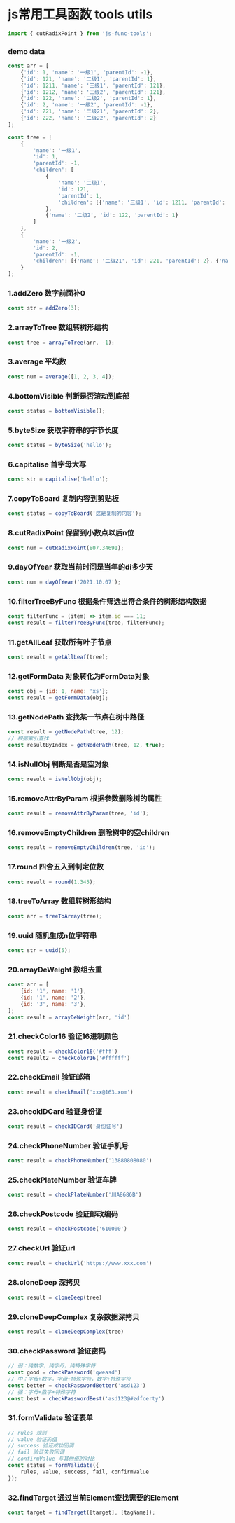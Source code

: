 # js常用工具函数 tools utils

```js
import { cutRadixPoint } from 'js-func-tools';
```

### demo data
```js
const arr = [
    {'id': 1, 'name': '一级1', 'parentId': -1},
    {'id': 121, 'name': '二级1', 'parentId': 1},
    {'id': 1211, 'name': '三级1', 'parentId': 121},
    {'id': 1212, 'name': '三级2', 'parentId': 121},
    {'id': 122, 'name': '二级2', 'parentId': 1},
    {'id': 2, 'name': '一级2', 'parentId': -1},
    {'id': 221, 'name': '二级21', 'parentId': 2},
    {'id': 222, 'name': '二级22', 'parentId': 2}
];

const tree = [
    {
        'name': '一级1',
        'id': 1,
        'parentId': -1,
        'children': [
            {
                'name': '二级1',
                'id': 121,
                'parentId': 1,
                'children': [{'name': '三级1', 'id': 1211, 'parentId': 121}, {'name': '三级2', 'id': 1212, 'parentId': 121}]
            },
            {'name': '二级2', 'id': 122, 'parentId': 1}
        ]
    },
    {
        'name': '一级2',
        'id': 2,
        'parentId': -1,
        'children': [{'name': '二级21', 'id': 221, 'parentId': 2}, {'name': '二级22', 'id': 222, 'parentId': 2}]
    }
];
```

### 1.addZero 数字前面补0
```js
const str = addZero(3);
```

### 2.arrayToTree 数组转树形结构
```js
const tree = arrayToTree(arr, -1);
```

### 3.average 平均数
```js
const num = average([1, 2, 3, 4]);
```

### 4.bottomVisible 判断是否滚动到底部
```js
const status = bottomVisible();
```

### 5.byteSize 获取字符串的字节长度
```js
const status = byteSize('hello');
```

### 6.capitalise 首字母大写
```js
const str = capitalise('hello');
```

### 7.copyToBoard 复制内容到剪贴板
```js
const status = copyToBoard('这是复制的内容');
```

### 8.cutRadixPoint 保留到小数点以后n位
```js
const num = cutRadixPoint(807.34691);
```

### 9.dayOfYear 获取当前时间是当年的di多少天
```js
const num = dayOfYear('2021.10.07');
```

### 10.filterTreeByFunc 根据条件筛选出符合条件的树形结构数据
```js
const filterFunc = (item) => item.id === 11;
const result = filterTreeByFunc(tree, filterFunc);
```

### 11.getAllLeaf 获取所有叶子节点
```js
const result = getAllLeaf(tree);
```

### 12.getFormData 对象转化为FormData对象
```js
const obj = {id: 1, name: 'xs'};
const result = getFormData(obj);
```

### 13.getNodePath 查找某一节点在树中路径
```js
const result = getNodePath(tree, 12);
// 根据索引查找
const resultByIndex = getNodePath(tree, 12, true);
```

### 14.isNullObj 判断是否是空对象
```js
const result = isNullObj(obj);
```

### 15.removeAttrByParam 根据参数删除树的属性
```js
const result = removeAttrByParam(tree, 'id');
```

### 16.removeEmptyChildren 删除树中的空children
```js
const result = removeEmptyChildren(tree, 'id');
```

### 17.round 四舍五入到制定位数
```js
const result = round(1.345);
```

### 18.treeToArray 数组转树形结构
```js
const arr = treeToArray(tree);
```

### 19.uuid 随机生成n位字符串
```js
const str = uuid(5);
```

### 20.arrayDeWeight 数组去重
```js
const arr = [
    {id: '1', name: '1'},
    {id: '1', name: '2'},
    {id: '3', name: '3'},
];
const result = arrayDeWeight(arr, 'id')
```

### 21.checkColor16 验证16进制颜色
```js
const result = checkColor16('#fff')
const result2 = checkColor16('#ffffff')
```

### 22.checkEmail 验证邮箱
```js
const result = checkEmail('xxx@163.xom')
```

### 23.checkIDCard 验证身份证
```js
const result = checkIDCard('身份证号')
```

### 24.checkPhoneNumber 验证手机号
```js
const result = checkPhoneNumber('13880808080')
```

### 25.checkPlateNumber 验证车牌
```js
const result = checkPlateNumber('川A8686B')
```

### 26.checkPostcode 验证邮政编码
```js
const result = checkPostcode('610000')
```

### 27.checkUrl 验证url
```js
const result = checkUrl('https://www.xxx.com')
```

### 28.cloneDeep 深拷贝
```js
const result = cloneDeep(tree)
```

### 29.cloneDeepComplex 复杂数据深拷贝
```js
const result = cloneDeepComplex(tree)
```

### 30.checkPassword 验证密码
```js
// 弱：纯数字，纯字母，纯特殊字符
const good = checkPassword('qweasd')
// 中：字母+数字，字母+特殊字符，数字+特殊字符
const better = checkPasswordBetter('asd123')
// 强：字母+数字+特殊字符
const best = checkPasswordBest('asd123@#zdfcerty')
```

### 31.formValidate 验证表单
```js
// rules 规则
// value 验证的值
// success 验证成功回调
// fail 验证失败回调
// confirmValue 与其他值的对比
const status = formValidate({
    rules, value, success, fail, confirmValue
});
```

### 32.findTarget 通过当前Element查找需要的Element
```js
const target = findTarget([target], [tagName]);
```
